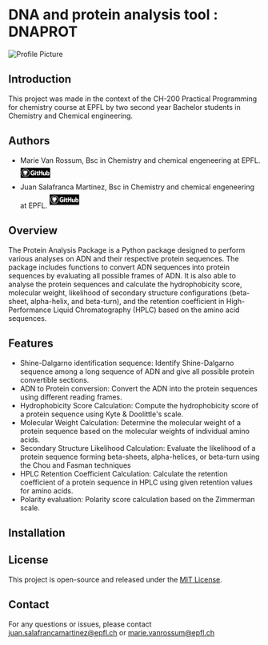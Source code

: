 # DNA and protein analysis tool : DNAPROT

<img src="./assets/project_logo.png" alt="Profile Picture" width="400">

## Introduction
This project was made in the context of the CH-200 Practical Programming for chemistry course at EPFL by two second year Bachelor students in Chemistry and Chemical engineering. 

## Authors
- Marie Van Rossum, Bsc in Chemistry and chemical engeneering at EPFL. [<img src="./assets/GitHubSymb.png" alt="Profile Picture" width="60">](https://github.com/Marie-vanrossum)
- Juan Salafranca Martinez, Bsc in Chemistry and chemical engeneering at EPFL. [<img src="./assets/GitHubSymb.png" alt="Profile Picture" width="60">](https://github.com/Juan-Salafranca)

## Overview
The Protein Analysis Package is a Python package designed to perform various analyses on ADN and their respective protein sequences. The package includes functions to convert ADN sequences into protein sequences by evaluating all possible frames of ADN. It is also able to analyse the protein sequences and calculate the hydrophobicity score, molecular weight, likelihood of secondary structure configurations (beta-sheet, alpha-helix, and beta-turn), and the retention coefficient in High-Performance Liquid Chromatography (HPLC) based on the amino acid sequences.

## Features

- Shine-Dalgarno identification sequence: Identify Shine-Dalgarno sequence among a long sequence of ADN and give all possible protein convertible sections.
- ADN to Protein conversion: Convert the ADN into the protein sequences using different reading frames.
- Hydrophobicity Score Calculation: Compute the hydrophobicity score of a protein sequence using Kyte & Doolittle's scale.
- Molecular Weight Calculation: Determine the molecular weight of a protein sequence based on the molecular weights of individual amino acids.
- Secondary Structure Likelihood Calculation: Evaluate the likelihood of a protein sequence forming beta-sheets, alpha-helices, or beta-turn using the Chou and Fasman techniques
- HPLC Retention Coefficient Calculation: Calculate the retention coefficient of a protein sequence in HPLC using given retention values for amino acids.
- Polarity evaluation: Polarity score calculation based on the Zimmerman scale.
 
## Installation

## License
This project is open-source and released under the [MIT License](./LICENSE.txt).

## Contact
For any questions or issues, please contact juan.salafrancamartinez@epfl.ch or marie.vanrossum@epfl.ch
